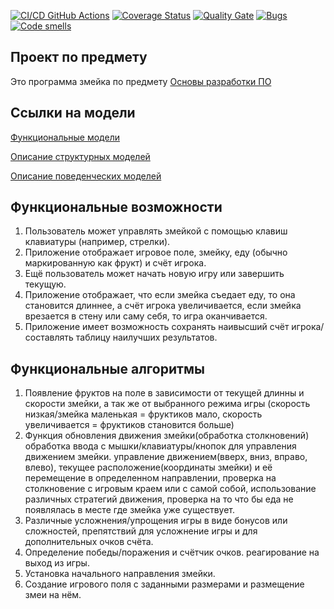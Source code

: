 [![CI/CD GitHub Actions](https://github.com/x2late2take/opisanye_proekta/actions/workflows/python-app.yml/badge.svg)](https://github.com/x2late2take/opisanye_proekta/actions/workflows/python-app.yml)
[![Coverage Status](https://coveralls.io/repos/github/x2late2take/opisanye_proekta/badge.svg)](https://coveralls.io/github/x2late2take/opisanye_proekta)
[![Quality Gate](https://sonarcloud.io/api/project_badges/measure?project=x2late2take_opisanye_proekta&metric=alert_status)](https://sonarcloud.io/dashboard?id=x2late2take_opisanye_proekta)
[![Bugs](https://sonarcloud.io/api/project_badges/measure?project=x2late2take_opisanye_proekta&metric=bugs)](https://sonarcloud.io/summary/new_code?id=x2late2take_opisanye_proekta)
[![Code smells](https://sonarcloud.io/api/project_badges/measure?project=x2late2take_opisanye_proekta&metric=code_smells)](https://sonarcloud.io/dashboard?id=x2late2take_opisanye_proekta)

## Проект по предмету

Это программа змейка по предмету [Основы разработки ПО](https://cs.petrsu.ru/~kulakov/courses/develop/2023/task-git.php)

## Ссылки на модели
[Функциональные модели](docs/functions.md)

[Описание структурных моделей](docs/struct.md)

[Описание поведенческих моделей](docs/behavior.md)

## Функциональные возможности

1. Пользователь может управлять змейкой с помощью клавиш клавиатуры (например, стрелки).
2. Приложение отображает игровое поле, змейку, еду (обычно маркированную как фрукт) и счёт игрока.
3. Ещё пользователь может начать новую игру или завершить текущую.
4. Приложение отображает, что если змейка съедает еду, то она становится длиннее, а счёт игрока увеличивается, если змейка врезается в стену или саму себя, то игра оканчивается.
5. Приложение имеет возможность сохранять наивысший счёт игрока/составлять таблицу наилучших результатов.

## Функциональные алгоритмы

1. Появление фруктов на поле в зависимости от текущей длинны и скорости змейки, а так же от выбранного режима игры (скорость низкая/змейка маленькая = фруктиков мало, скорость увеличивается = фруктиков становится больше)
2. Функция обновления движения змейки(обработка столкновений) обработка ввода с мышки/клавиатуры/кнопок для управления движением змейки. управление движением(вверх, вниз, вправо, влево), текущее расположение(координаты змейки) и её перемещение в определенном направлении, проверка на столкновение с игровым краем или с самой собой, использование различных стратегий движения, проверка на то что бы еда не появлялась в месте где змейка уже существует.
3. Различные усложнения/упрощения игры в виде бонусов или сложностей, препятствий для усложнение игры и для дополнительных очков счёта.
4. Определение победы/поражения и счётчик очков. реагирование на выход из игры.
5. Установка начального направления змейки.
6. Создание игрового поля с заданными размерами и размещение змеи на нём.